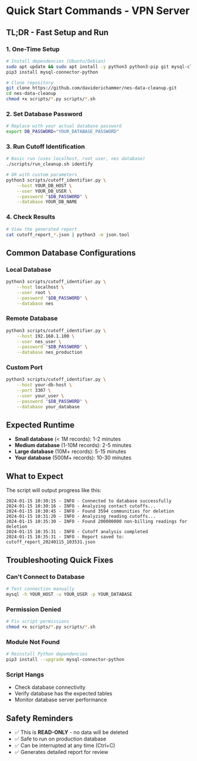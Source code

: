 # Quick Start Commands - VPN Server

## TL;DR - Fast Setup and Run

### 1. One-Time Setup
```bash
# Install dependencies (Ubuntu/Debian)
sudo apt update && sudo apt install -y python3 python3-pip git mysql-client
pip3 install mysql-connector-python

# Clone repository
git clone https://github.com/daviderichammer/nes-data-cleanup.git
cd nes-data-cleanup
chmod +x scripts/*.py scripts/*.sh
```

### 2. Set Database Password
```bash
# Replace with your actual database password
export DB_PASSWORD="YOUR_DATABASE_PASSWORD"
```

### 3. Run Cutoff Identification
```bash
# Basic run (uses localhost, root user, nes database)
./scripts/run_cleanup.sh identify

# OR with custom parameters
python3 scripts/cutoff_identifier.py \
    --host YOUR_DB_HOST \
    --user YOUR_DB_USER \
    --password "$DB_PASSWORD" \
    --database YOUR_DB_NAME
```

### 4. Check Results
```bash
# View the generated report
cat cutoff_report_*.json | python3 -m json.tool
```

## Common Database Configurations

### Local Database
```bash
python3 scripts/cutoff_identifier.py \
    --host localhost \
    --user root \
    --password "$DB_PASSWORD" \
    --database nes
```

### Remote Database
```bash
python3 scripts/cutoff_identifier.py \
    --host 192.168.1.100 \
    --user nes_user \
    --password "$DB_PASSWORD" \
    --database nes_production
```

### Custom Port
```bash
python3 scripts/cutoff_identifier.py \
    --host your-db-host \
    --port 3307 \
    --user your_user \
    --password "$DB_PASSWORD" \
    --database your_database
```

## Expected Runtime
- **Small database** (< 1M records): 1-2 minutes
- **Medium database** (1-10M records): 2-5 minutes  
- **Large database** (10M+ records): 5-15 minutes
- **Your database** (500M+ records): 10-30 minutes

## What to Expect
The script will output progress like this:
```
2024-01-15 10:30:15 - INFO - Connected to database successfully
2024-01-15 10:30:16 - INFO - Analyzing contact cutoffs...
2024-01-15 10:30:45 - INFO - Found 3594 communities for deletion
2024-01-15 10:31:20 - INFO - Analyzing reading cutoffs...
2024-01-15 10:35:30 - INFO - Found 200000000 non-billing readings for deletion
2024-01-15 10:35:31 - INFO - Cutoff analysis completed
2024-01-15 10:35:31 - INFO - Report saved to: cutoff_report_20240115_103531.json
```

## Troubleshooting Quick Fixes

### Can't Connect to Database
```bash
# Test connection manually
mysql -h YOUR_HOST -u YOUR_USER -p YOUR_DATABASE
```

### Permission Denied
```bash
# Fix script permissions
chmod +x scripts/*.py scripts/*.sh
```

### Module Not Found
```bash
# Reinstall Python dependencies
pip3 install --upgrade mysql-connector-python
```

### Script Hangs
- Check database connectivity
- Verify database has the expected tables
- Monitor database server performance

## Safety Reminders
- ✅ This is **READ-ONLY** - no data will be deleted
- ✅ Safe to run on production database
- ✅ Can be interrupted at any time (Ctrl+C)
- ✅ Generates detailed report for review

